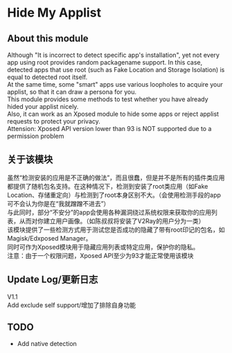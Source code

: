 # Hide My Applist
## About this module  
Although "It is incorrect to detect specific app's installation", yet not every app using root provides random packagename support.
In this case, detected apps that use root (such as Fake Location and Storage Isolation) is equal to detected root itself.  
At the same time, some "smart" apps use various loopholes to acquire your applist, so that it can draw a persona for you.  
This module provides some methods to test whether you have already hided your applist nicely.  
Also, it can work as an Xposed module to hide some apps or reject applist requests to protect your privacy.   
Attension: Xposed API version lower than 93 is NOT supported due to a permission problem  

## 关于该模块  
虽然“检测安装的应用是不正确的做法”，而且很蠢，但是并不是所有的插件类应用都提供了随机包名支持。在这种情况下，检测到安装了root类应用（如Fake Location、存储重定向）与检测到了root本身区别不大。（会使用检测手段的app可不会认为你是在“我就蹭蹭不进去”）  
与此同时，部分“不安分”的app会使用各种漏洞绕过系统权限来获取你的应用列表，从而对你建立用户画像。（如陈叔叔将安装了V2Ray的用户分为一类）  
该模块提供了一些检测方式用于测试您是否成功的隐藏了带有root印记的包名，如Magisk/Edxposed Manager。  
同时可作为Xposed模块用于隐藏应用列表或特定应用，保护你的隐私。  
注意：由于一个权限问题，Xposed API至少为93才能正常使用该模块  

## Update Log/更新日志
V1.1  
Add exclude self support/增加了排除自身功能

## TODO
+ Add native detection 